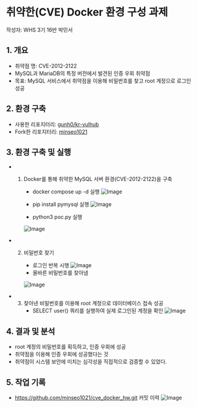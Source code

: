 # 취약한(CVE) Docker 환경 구성 과제
작성자: WHS 3기 16반 박민서

## 1. 개요
- 취약점 명: CVE-2012-2122
- MySQL과 MariaDB의 특정 버전에서 발견된 인증 우회 취약점
- 목표: MySQL 서비스에서 취약점을 이용해 비밀번호를 찾고 root 계정으로 로그인 성공

## 2. 환경 구축
- 사용한 리포지터리: [gunh0/kr-vulhub](https://github.com/gunh0/kr-vulhub)
- Fork한 리포지터리: [minseo1021](https://github.com/minseo1021/kr-vulhub.git)

## 3. 환경 구축 및 실행
- 1. Docker를 통해 취약한 MySQL 서버 환경(CVE-2012-2122)을 구축
     - docker compose up -d 실행
     ![Image](https://github.com/user-attachments/assets/cf953218-704c-40a3-9a40-07f5f1a29fb7)

     - pip install pymysql 실행
     ![Image](https://github.com/user-attachments/assets/47337c86-0594-41b5-b530-7ab1637729b3)

     - python3 poc.py 실행
       
     ![Image](https://github.com/user-attachments/assets/c424f465-6c53-4af3-a8c8-b4d1bf96e725)

- 2. 비밀번호 찾기
     - 로그인 반복 시행
     ![Image](https://github.com/user-attachments/assets/041932f0-1d96-4334-934e-207e0b26006e)
     - 올바른 비밀번호를 찾아냄
       
     ![Image](https://github.com/user-attachments/assets/a6f0a2f5-fdf5-427a-adb0-98a1d7921d96)

- 3. 찾아낸 비밀번호를 이용해 root 계정으로 데이터베이스 접속 성공
     - SELECT user() 쿼리를 실행하여 실제 로그인된 계정을 확인
     ![Image](https://github.com/user-attachments/assets/e6bad82f-58d7-4818-8f5d-d6ac437c5394)

## 4. 결과 및 분석
- root 계정의 비밀번호를 획득하고, 인증 우회에 성공
- 취약점을 이용해 인증 우회에 성공했다는 것
- 취약점이 시스템 보안에 미치는 심각성을 직접적으로 검증할 수 있었다.

## 5. 작업 기록
- https://github.com/minseo1021/cve_docker_hw.git 커밋 이력
![Image](https://github.com/user-attachments/assets/1ab74c33-9529-48c6-b304-59e63283b9ef)
